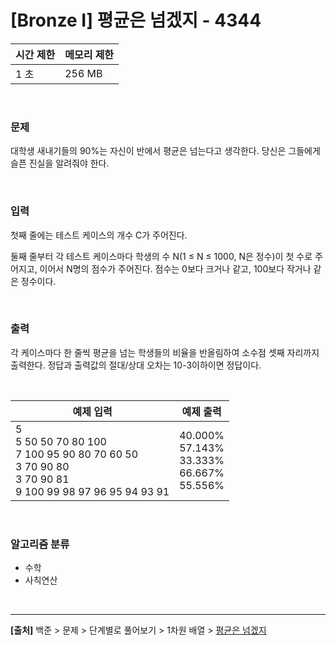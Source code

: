 # [Bronze Ⅰ] 평균은 넘겠지 - 4344

|시간 제한|메모리 제한|
|---|---|
|1 초|256 MB|

<br>

### 문제
대학생 새내기들의 90%는 자신이 반에서 평균은 넘는다고 생각한다. 당신은 그들에게 슬픈 진실을 알려줘야 한다.

<br>

### 입력
첫째 줄에는 테스트 케이스의 개수 C가 주어진다.

둘째 줄부터 각 테스트 케이스마다 학생의 수 N(1 ≤ N ≤ 1000, N은 정수)이 첫 수로 주어지고, 이어서 N명의 점수가 주어진다. 점수는 0보다 크거나 같고, 100보다 작거나 같은 정수이다.

<br>

### 출력
각 케이스마다 한 줄씩 평균을 넘는 학생들의 비율을 반올림하여 소수점 셋째 자리까지 출력한다. 정답과 출력값의 절대/상대 오차는 10-3이하이면 정답이다.

<br>

|예제 입력|예제 출력|
|---|---|
|5<br>5 50 50 70 80 100<br>7 100 95 90 80 70 60 50<br>3 70 90 80<br>3 70 90 81<br>9 100 99 98 97 96 95 94 93 91|40.000%<br>57.143%<br>33.333%<br>66.667%<br>55.556%|

<br>

### 알고리즘 분류
* 수학
* 사칙연산

<br>

---
**[출처]** 백준 > 문제 > 단계별로 풀어보기 > 1차원 배열 > [평균은 넘겠지](https://www.acmicpc.net/problem/4344)